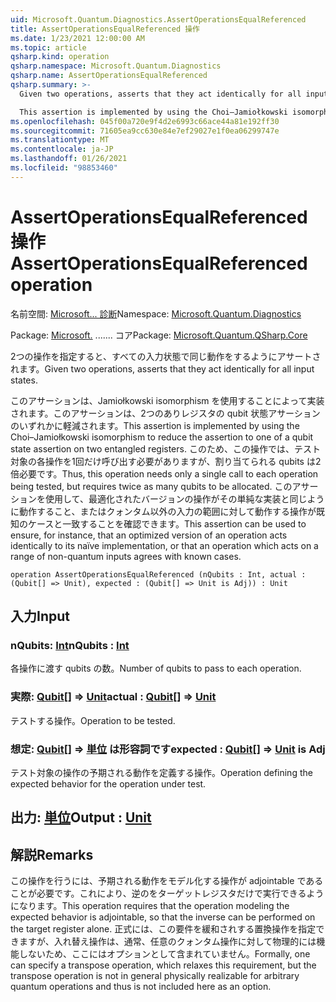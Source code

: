 ```yaml
---
uid: Microsoft.Quantum.Diagnostics.AssertOperationsEqualReferenced
title: AssertOperationsEqualReferenced 操作
ms.date: 1/23/2021 12:00:00 AM
ms.topic: article
qsharp.kind: operation
qsharp.namespace: Microsoft.Quantum.Diagnostics
qsharp.name: AssertOperationsEqualReferenced
qsharp.summary: >-
  Given two operations, asserts that they act identically for all input states.

  This assertion is implemented by using the Choi–Jamiołkowski isomorphism to reduce the assertion to one of a qubit state assertion on two entangled registers. Thus, this operation needs only a single call to each operation being tested, but requires twice as many qubits to be allocated. This assertion can be used to ensure, for instance, that an optimized version of an operation acts identically to its naïve implementation, or that an operation which acts on a range of non-quantum inputs agrees with known cases.
ms.openlocfilehash: 045f00a720e9f4d2e6993c66ace44a81e192ff30
ms.sourcegitcommit: 71605ea9cc630e84e7ef29027e1f0ea06299747e
ms.translationtype: MT
ms.contentlocale: ja-JP
ms.lasthandoff: 01/26/2021
ms.locfileid: "98853460"
---
```

# <a name="assertoperationsequalreferenced-operation"></a><span data-ttu-id="1ef48-102">AssertOperationsEqualReferenced 操作</span><span class="sxs-lookup"><span data-stu-id="1ef48-102">AssertOperationsEqualReferenced operation</span></span>

<span data-ttu-id="1ef48-103">名前空間: [Microsoft... 診断](xref:Microsoft.Quantum.Diagnostics)</span><span class="sxs-lookup"><span data-stu-id="1ef48-103">Namespace: [Microsoft.Quantum.Diagnostics](xref:Microsoft.Quantum.Diagnostics)</span></span>

<span data-ttu-id="1ef48-104">Package: [Microsoft.](https://nuget.org/packages/Microsoft.Quantum.QSharp.Core) ....... コア</span><span class="sxs-lookup"><span data-stu-id="1ef48-104">Package: [Microsoft.Quantum.QSharp.Core](https://nuget.org/packages/Microsoft.Quantum.QSharp.Core)</span></span>


<span data-ttu-id="1ef48-105">2つの操作を指定すると、すべての入力状態で同じ動作をするようにアサートされます。</span><span class="sxs-lookup"><span data-stu-id="1ef48-105">Given two operations, asserts that they act identically for all input states.</span></span>

<span data-ttu-id="1ef48-106">このアサーションは、Jamiołkowski isomorphism を使用することによって実装されます。このアサーションは、2つのありレジスタの qubit 状態アサーションのいずれかに軽減されます。</span><span class="sxs-lookup"><span data-stu-id="1ef48-106">This assertion is implemented by using the Choi–Jamiołkowski isomorphism to reduce the assertion to one of a qubit state assertion on two entangled registers.</span></span>
<span data-ttu-id="1ef48-107">このため、この操作では、テスト対象の各操作を1回だけ呼び出す必要がありますが、割り当てられる qubits は2倍必要です。</span><span class="sxs-lookup"><span data-stu-id="1ef48-107">Thus, this operation needs only a single call to each operation being tested, but requires twice as many qubits to be allocated.</span></span>
<span data-ttu-id="1ef48-108">このアサーションを使用して、最適化されたバージョンの操作がその単純な実装と同じように動作すること、またはクォンタム以外の入力の範囲に対して動作する操作が既知のケースと一致することを確認できます。</span><span class="sxs-lookup"><span data-stu-id="1ef48-108">This assertion can be used to ensure, for instance, that an optimized version of an operation acts identically to its naïve implementation, or that an operation which acts on a range of non-quantum inputs agrees with known cases.</span></span>

```qsharp
operation AssertOperationsEqualReferenced (nQubits : Int, actual : (Qubit[] => Unit), expected : (Qubit[] => Unit is Adj)) : Unit
```


## <a name="input"></a><span data-ttu-id="1ef48-109">入力</span><span class="sxs-lookup"><span data-stu-id="1ef48-109">Input</span></span>

### <a name="nqubits--int"></a><span data-ttu-id="1ef48-110">nQubits: [Int](xref:microsoft.quantum.lang-ref.int)</span><span class="sxs-lookup"><span data-stu-id="1ef48-110">nQubits : [Int](xref:microsoft.quantum.lang-ref.int)</span></span>

<span data-ttu-id="1ef48-111">各操作に渡す qubits の数。</span><span class="sxs-lookup"><span data-stu-id="1ef48-111">Number of qubits to pass to each operation.</span></span>


### <a name="actual--qubit--unit"></a><span data-ttu-id="1ef48-112">実際: [Qubit](xref:microsoft.quantum.lang-ref.qubit)[] => [Unit](xref:microsoft.quantum.lang-ref.unit)</span><span class="sxs-lookup"><span data-stu-id="1ef48-112">actual : [Qubit](xref:microsoft.quantum.lang-ref.qubit)[] => [Unit](xref:microsoft.quantum.lang-ref.unit)</span></span> 

<span data-ttu-id="1ef48-113">テストする操作。</span><span class="sxs-lookup"><span data-stu-id="1ef48-113">Operation to be tested.</span></span>


### <a name="expected--qubit--unit--is-adj"></a><span data-ttu-id="1ef48-114">想定: [Qubit](xref:microsoft.quantum.lang-ref.qubit)[] => [単位](xref:microsoft.quantum.lang-ref.unit)  は形容詞です</span><span class="sxs-lookup"><span data-stu-id="1ef48-114">expected : [Qubit](xref:microsoft.quantum.lang-ref.qubit)[] => [Unit](xref:microsoft.quantum.lang-ref.unit)  is Adj</span></span>

<span data-ttu-id="1ef48-115">テスト対象の操作の予期される動作を定義する操作。</span><span class="sxs-lookup"><span data-stu-id="1ef48-115">Operation defining the expected behavior for the operation under test.</span></span>



## <a name="output--unit"></a><span data-ttu-id="1ef48-116">出力: [単位](xref:microsoft.quantum.lang-ref.unit)</span><span class="sxs-lookup"><span data-stu-id="1ef48-116">Output : [Unit](xref:microsoft.quantum.lang-ref.unit)</span></span>



## <a name="remarks"></a><span data-ttu-id="1ef48-117">解説</span><span class="sxs-lookup"><span data-stu-id="1ef48-117">Remarks</span></span>

<span data-ttu-id="1ef48-118">この操作を行うには、予期される動作をモデル化する操作が adjointable であることが必要です。これにより、逆のをターゲットレジスタだけで実行できるようになります。</span><span class="sxs-lookup"><span data-stu-id="1ef48-118">This operation requires that the operation modeling the expected behavior is adjointable, so that the inverse can be performed on the target register alone.</span></span>
<span data-ttu-id="1ef48-119">正式には、この要件を緩和されする置換操作を指定できますが、入れ替え操作は、通常、任意のクォンタム操作に対して物理的には機能しないため、ここにはオプションとして含まれていません。</span><span class="sxs-lookup"><span data-stu-id="1ef48-119">Formally, one can specify a transpose operation, which relaxes this requirement, but the transpose operation is not in general physically realizable for arbitrary quantum operations and thus is not included here as an option.</span></span>